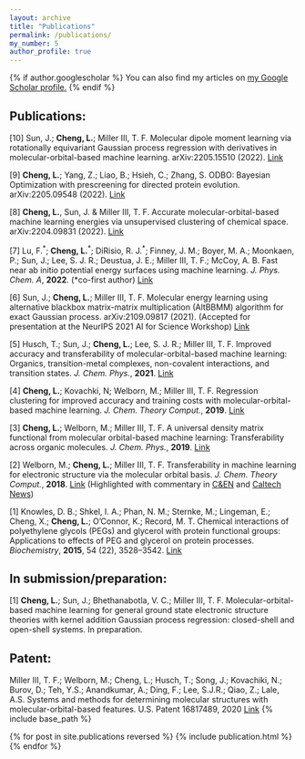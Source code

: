 ```yaml
---
layout: archive
title: "Publications"
permalink: /publications/
my_number: 5
author_profile: true
---
```


{% if author.googlescholar %}
  You can also find my articles on <u><a href="{{https://scholar.google.com/citations?user=hy_oauIAAAAJ&hl=en}}">my Google Scholar profile</a>.</u>
{% endif %}

## Publications:

[10] Sun, J.; **Cheng, L.**; Miller III, T. F. Molecular dipole moment learning via rotationally equivariant Gaussian process regression with derivatives in molecular-orbital-based machine learning. arXiv:2205.15510 (2022). [Link](https://arxiv.org/abs/2205.15510)

[9] **Cheng, L.**; Yang, Z.; Liao, B.; Hsieh, C.; Zhang, S. ODBO: Bayesian Optimization with prescreening for directed protein evolution. arXiv:2205.09548 (2022). [Link](https://arxiv.org/abs/2205.09548)

[8] **Cheng, L.**, Sun, J. & Miller III, T. F. Accurate molecular-orbital-based machine learning energies via unsupervised clustering of chemical space. arXiv:2204.09831 (2022). [Link](https://arxiv.org/abs/2204.09831)

[7] Lu, F.<sup>\*</sup>; **Cheng, L.**<sup>\*</sup>; DiRisio, R. J.<sup>\*</sup>; Finney, J. M.; Boyer, M. A.; Moonkaen, P.; Sun, J.; Lee, S. J. R.; Deustua, J. E.; Miller III, T. F.; McCoy, A. B. Fast near ab initio potential energy surfaces using machine learning. *J. Phys. Chem. A*, **2022**. (*co-first author) [Link](https://pubs.acs.org/doi/abs/10.1021/acs.jpca.2c02243)

[6] Sun, J.; **Cheng, L.**; Miller III, T. F. Molecular energy learning using alternative blackbox matrix-matrix multiplication (AltBBMM) algorithm for exact Gaussian process. arXiv:2109.09817 (2021). (Accepted for presentation at the NeurIPS 2021 AI for Science Workshop) [Link](https://openreview.net/pdf?id=lyJ9BRKUzms)

[5] Husch, T.; Sun, J.; **Cheng, L.**; Lee, S. J. R.; Miller III, T. F. Improved accuracy and transferability of molecular-orbital-based machine learning: Organics, transition-metal complexes, non-covalent interactions, and transition states. *J. Chem. Phys.*, **2021**. [Link](https://aip.scitation.org/doi/abs/10.1063/5.0032362)

[4] **Cheng, L.**; Kovachki, N; Welborn, M.; Miller III, T. F. Regression clustering for improved accuracy and training costs with molecular-orbital-based machine learning. *J. Chem. Theory Comput.*, **2019**. [Link](https://pubs.acs.org/doi/abs/10.1021/acs.jctc.9b00884)

[3] **Cheng, L.**; Welborn, M.; Miller III, T. F. A universal density matrix functional from molecular orbital-based machine learning: Transferability across organic molecules. *J. Chem. Phys.*, **2019**. [Link](https://pubs.acs.org/doi/abs/10.1021/acs.jctc.8b00636)

[2] Welborn, M.; **Cheng, L.**; Miller III, T. F. Transferability in machine learning for electronic structure via the molecular orbital basis. *J. Chem. Theory Comput.*, **2018**. [Link](https://aip.scitation.org/doi/full/10.1063/1.5088393) (Highlighted with commentary in [C&EN](https://cen.acs.org/physical-chemistry/computational-chemistry/Machine-learning-predicts-electronic-properties/96/web/2018/08) and [Caltech News](http://www.caltech.edu/news/researchers-put-ai-work-making-chemistry-predictions-83357))

[1] Knowles, D. B.; Shkel, I. A.; Phan, N. M.; Sternke, M.; Lingeman, E.; Cheng, X.; **Cheng, L.**; O’Connor, K.; Record, M. T. Chemical interactions of polyethylene glycols (PEGs) and glycerol with protein functional groups: Applications to effects of PEG and glycerol on protein processes. *Biochemistry*, **2015**, 54 (22), 3528–3542. [Link](https://pubs.acs.org/doi/10.1021/acs.biochem.5b00246)

## In submission/preparation:

[1] **Cheng, L.**; Sun, J.; Bhethanabotla, V. C.; Miller III, T. F. Molecular-orbital-based machine learning for general ground state electronic structure theories with kernel addition Gaussian process regression: closed-shell and open-shell systems. In preparation.

## Patent:

Miller III, T. F.; Welborn, M.; Cheng, L.; Husch, T.; Song, J.; Kovachiki, N.; Burov, D.; Teh, Y.S.; Anandkumar, A.; Ding, F.; Lee, S.J.R.; Qiao, Z.; Lale, A.S. Systems and methods for determining molecular structures with molecular-orbital-based features. U.S. Patent 16817489, 2020 [Link](https://patents.google.com/patent/US20200294630A1/en)
{% include base_path %}

{% for post in site.publications reversed %}
  {% include publication.html %}
{% endfor %}
